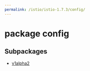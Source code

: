 ```yaml
---
permalink: /istio/istio-1.7.3/config/
---
```


# package config



## Subpackages

* [v1alpha2](config-v1alpha2.md)